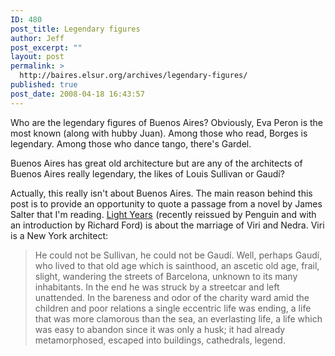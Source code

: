 ```yaml
---
ID: 480
post_title: Legendary figures
author: Jeff
post_excerpt: ""
layout: post
permalink: >
  http://baires.elsur.org/archives/legendary-figures/
published: true
post_date: 2008-04-18 16:43:57
---
```

Who are the legendary figures of Buenos Aires? Obviously, Eva Peron is the most known (along with hubby Juan). Among those who read, Borges is legendary. Among those who dance tango, there's Gardel. 

Buenos Aires has great old architecture but are any of the architects of Buenos Aires really legendary, the likes of Louis Sullivan or Gaudí?

Actually, this really isn't about Buenos Aires. The main reason behind this post is to provide an opportunity to quote a passage from a novel by James Salter that I'm reading. <a href="http://www.amazon.com/gp/product/0141188634?ie=UTF8&tag=elsur-20&linkCode=as2&camp=1789&creative=9325&creativeASIN=0141188634">Light Years</a><img src="http://www.assoc-amazon.com/e/ir?t=elsur-20&l=as2&o=1&a=0141188634" width="1" height="1" border="0" alt="" style="border:none !important; margin:0px !important;" /> (recently reissued by Penguin and with an introduction by Richard Ford) is about the marriage of Viri and Nedra. Viri is a New York architect:



<blockquote>He could not be Sullivan, he could not be Gaudí. Well, perhaps Gaudí, who lived to that old age which is sainthood, an ascetic old age, frail, slight, wandering the streets of Barcelona, unknown to its many inhabitants. In the end he was struck by a streetcar and left unattended. In the bareness and odor of the charity ward amid the children and poor relations a single eccentric life was ending, a life that was more clamorous than the sea, an everlasting life, a life which was easy to abandon since it was only a husk; it had already metamorphosed, escaped into buildings, cathedrals, legend.</blockquote>